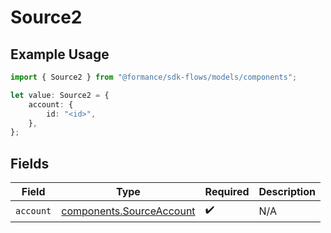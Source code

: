 # Source2

## Example Usage

```typescript
import { Source2 } from "@formance/sdk-flows/models/components";

let value: Source2 = {
    account: {
        id: "<id>",
    },
};
```

## Fields

| Field                                                                | Type                                                                 | Required                                                             | Description                                                          |
| -------------------------------------------------------------------- | -------------------------------------------------------------------- | -------------------------------------------------------------------- | -------------------------------------------------------------------- |
| `account`                                                            | [components.SourceAccount](../../models/components/sourceaccount.md) | :heavy_check_mark:                                                   | N/A                                                                  |